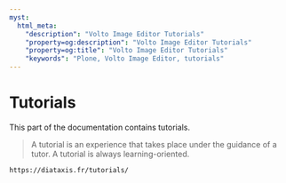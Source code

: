 ```yaml
---
myst:
  html_meta:
    "description": "Volto Image Editor Tutorials"
    "property=og:description": "Volto Image Editor Tutorials"
    "property=og:title": "Volto Image Editor Tutorials"
    "keywords": "Plone, Volto Image Editor, tutorials"
---
```


# Tutorials

This part of the documentation contains tutorials.

> A tutorial is an experience that takes place under the guidance of a tutor.
> A tutorial is always learning-oriented.

```{seealso}
https://diataxis.fr/tutorials/
```
